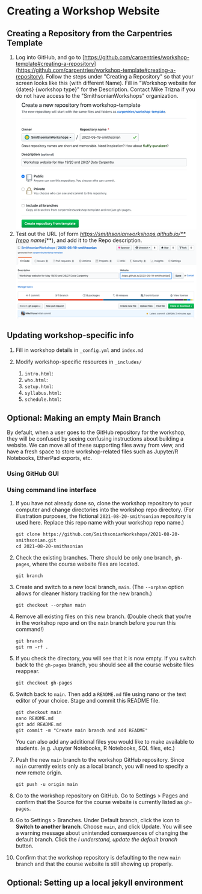 # Creating a Workshop Website

## Creating a Repository from the Carpentries Template

1. Log into GitHub, and go to [https://github.com/carpentries/workshop-template#creating-a-repository](https://github.com/carpentries/workshop-template#creating-a-repository). Follow the steps under "Creating a Repository" so that your screen looks like this (with different Name). Fill in "Workshop website for {dates} {workshop type}" for the Description. Contact Mike Trizna if you do not have access to the "SmithsonianWorkshops" organization.
	![](images/creating_repo.png)
1. Test out the URL (of form *https://smithsonianworkshops.github.io/**[repo name]***), and add it to the Repo description.
	![](images/repo_website.png)

## Updating workshop-specific info

1. Fill in workshop details in `_config.yml` and `index.md`

1. Modify workshop-specific resources in `_includes/`

	1. `intro.html`: 
	1. `who.html`:
	1. `setup.html`:
	1. `syllabus.html`:
	1. `schedule.html`:

## Optional: Making an empty Main Branch

By default, when a user goes to the GitHub repository for the workshop, they will be confused by seeing confusing instructions about building a website. We can move all of these supporting files away from view, and have a fresh space to store workshop-related files such as Jupyter/R Notebooks, EtherPad exports, etc.

### Using GitHub GUI


### Using command line interface

1. If you have not already done so, clone the workshop repository to your computer and change directories into the workshop repo directory. (For illustration purposes, the fictional `2021-08-20-smithsonian` repository is used here. Replace this repo name with your workshop repo name.)

    ~~~
    git clone https://github.com/SmithsonianWorkshops/2021-08-20-smithsonian.git
    cd 2021-08-20-smithsonian
    ~~~

2. Check the existing branches. There should be only one branch, `gh-pages`, where the course website files are located.

	~~~
	git branch
	~~~
	
3. Create and switch to a new local branch, `main`. (The `--orphan` option allows for cleaner history tracking for the new branch.)

	~~~
	git checkout --orphan main
	~~~
	
4. Remove all existing files on this new branch. (Double check that you're in the workshop repo and on the `main` branch before you run this command!)

	~~~
	git branch
	git rm -rf .
	~~~
	
5. If you check the directory, you will see that it is now empty. If you switch back to the `gh-pages` branch, you should see all the course website files reappear.

	~~~
	git checkout gh-pages
	~~~
	
6. Switch back to `main`. Then add a `README.md` file using nano or the text editor of your choice. Stage and commit this README file.

	~~~
	git checkout main
	nano README.md
	git add README.md
	git commit -m "Create main branch and add README"
	~~~
	
	You can also add any additional files you would like to make available to students. (e.g. Jupyter Notebooks, R Notebooks, SQL files, etc.)
	
7. Push the new `main` branch to the workshop GitHub repository. Since `main` currently exists only as a local branch, you will need to specify a new remote origin.

	~~~
	git push -u origin main
	~~~

8. Go to the workshop repository on GitHub. Go to Settings > Pages and confirm that the Source for the course website is currently listed as `gh-pages`.

9. Go to Settings > Branches. Under Default branch, click the icon to **Switch to another branch**. Choose `main`, and click Update. You will see a warning message about unintended consequences of changing the default branch. Click the *I understand, update the default branch* button.

10. Confirm that the workshop repository is defaulting to the new `main` branch and that the course website is still showing up properly.

## Optional: Setting up a local jekyll environment
